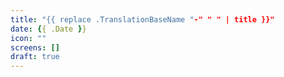 ```yaml
---
title: "{{ replace .TranslationBaseName "-" " " | title }}"
date: {{ .Date }}
icon: ""
screens: []
draft: true
---
```


